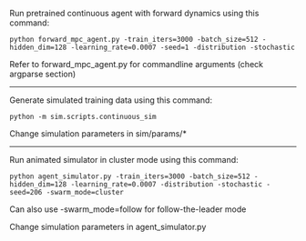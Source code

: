 Run pretrained continuous agent with forward dynamics using this command:

    python forward_mpc_agent.py -train_iters=3000 -batch_size=512 -hidden_dim=128 -learning_rate=0.0007 -seed=1 -distribution -stochastic

Refer to forward_mpc_agent.py for commandline arguments (check argparse section)

---

Generate simulated training data using this command:

    python -m sim.scripts.continuous_sim

Change simulation parameters in sim/params/*

---

Run animated simulator in cluster mode using this command:

    python agent_simulator.py -train_iters=3000 -batch_size=512 -hidden_dim=128 -learning_rate=0.0007 -distribution -stochastic -seed=206 -swarm_mode=cluster

Can also use -swarm_mode=follow for follow-the-leader mode

Change simulation parameters in agent_simulator.py
